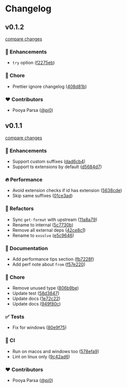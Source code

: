 # Changelog


## v0.1.2

[compare changes](https://github.com/unjs/exsolve/compare/v0.1.1...v0.1.2)

### 🚀 Enhancements

- `try` option ([f2275eb](https://github.com/unjs/exsolve/commit/f2275eb))

### 🏡 Chore

- Prettier ignore changelog ([408d81b](https://github.com/unjs/exsolve/commit/408d81b))

### ❤️ Contributors

- Pooya Parsa ([@pi0](http://github.com/pi0))

## v0.1.1

[compare changes](https://github.com/unjs/exsolve/compare/v0.1.0...v0.1.1)

### 🚀 Enhancements

- Support custom suffixes ([dad6cb4](https://github.com/unjs/exsolve/commit/dad6cb4))
- Support ts extensions by default ([d5684d7](https://github.com/unjs/exsolve/commit/d5684d7))

### 🔥 Performance

- Avoid extension checks if id has extension ([5638cde](https://github.com/unjs/exsolve/commit/5638cde))
- Skip same suffixes ([01ce3ad](https://github.com/unjs/exsolve/commit/01ce3ad))

### 💅 Refactors

- Sync `get-format` with upstream ([11a8a79](https://github.com/unjs/exsolve/commit/11a8a79))
- Rename to internal ([5c7730b](https://github.com/unjs/exsolve/commit/5c7730b))
- Remove all external deps ([42ce8c1](https://github.com/unjs/exsolve/commit/42ce8c1))
- Rename to `exsolve` ([e5c9646](https://github.com/unjs/exsolve/commit/e5c9646))

### 📖 Documentation

- Add performance tips section ([fb7228f](https://github.com/unjs/exsolve/commit/fb7228f))
- Add perf note about `from` ([f57e220](https://github.com/unjs/exsolve/commit/f57e220))

### 🏡 Chore

- Remove unused type ([806b9be](https://github.com/unjs/exsolve/commit/806b9be))
- Update test ([58d3847](https://github.com/unjs/exsolve/commit/58d3847))
- Update docs ([1e72c22](https://github.com/unjs/exsolve/commit/1e72c22))
- Update docs ([949f80c](https://github.com/unjs/exsolve/commit/949f80c))

### ✅ Tests

- Fix for windows ([80e9f75](https://github.com/unjs/exsolve/commit/80e9f75))

### 🤖 CI

- Run on macos and windows too ([578efa9](https://github.com/unjs/exsolve/commit/578efa9))
- Lint on linux only ([9c42ad6](https://github.com/unjs/exsolve/commit/9c42ad6))

### ❤️ Contributors

- Pooya Parsa ([@pi0](http://github.com/pi0))

